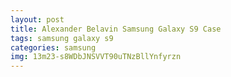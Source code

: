 ```yaml
---
layout: post
title: Alexander Belavin Samsung Galaxy S9 Case
tags: samsung galaxy s9
categories: samsung
img: 13m23-s8WDbJNSVVT90uTNzBllYnfyrzn
---
```

